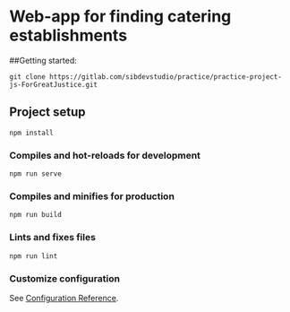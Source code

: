 # Web-app for finding catering establishments

##Getting started:
```
git clone https://gitlab.com/sibdevstudio/practice/practice-project-js-ForGreatJustice.git
```

## Project setup
```
npm install
```

### Compiles and hot-reloads for development
```
npm run serve
```

### Compiles and minifies for production
```
npm run build
```

### Lints and fixes files
```
npm run lint
```

### Customize configuration
See [Configuration Reference](https://cli.vuejs.org/config/).
